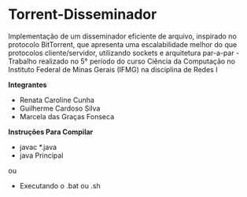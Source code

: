 # Torrent-Disseminador
Implementação de um disseminador eficiente de arquivo, inspirado no protocolo BitTorrent, que apresenta uma escalabilidade melhor do que protocolos cliente/servidor, utilizando sockets e arquitetura par-a-par - Trabalho realizado no 5° período do curso Ciência da Computação no Instituto Federal de Minas Gerais (IFMG) na disciplina de Redes I

**Integrantes**

   * Renata Caroline Cunha
   * Guilherme Cardoso Silva
   * Marcela das Graças Fonseca

**Instruções Para Compilar**

- javac *.java
- java Principal

ou 
- Executando o .bat ou .sh
